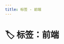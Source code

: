 ```yaml
---
title: 标签 - 前端
---
```


<script setup>
const posts = [
  {
    "title": "使用 Vue 3 Composition API 的实践",
    "date": "2025-05-27",
    "description": "初学者如何理解并应用 Vue 3 Composition API 的基本用法和优势",
    "tags": [
      "vue3",
      "composition-api",
      "前端"
    ],
    "link": "/posts/2025/2025052703/"
  }
]
</script>

# 🏷️ 标签：前端


<PostCard
  v-for="post in posts"
  :key="post.link"
  v-bind="post"
/>